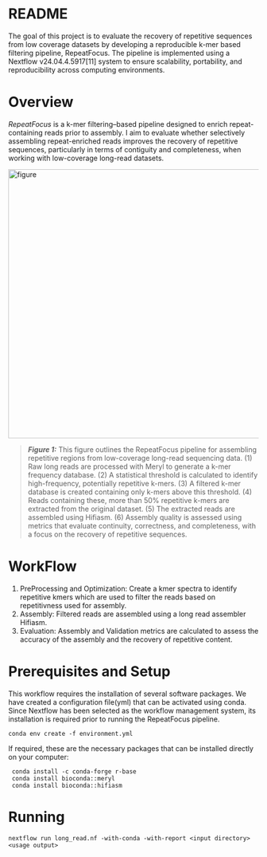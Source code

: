 # README

  The goal of this project is to evaluate the recovery of repetitive sequences from low coverage datasets by developing a reproducible k-mer based filtering pipeline, RepeatFocus. The pipeline is implemented using a Nextflow v24.04.4.5917[11] system to ensure scalability, portability, and reproducibility across computing environments.

# Overview 
*RepeatFocus* is a k-mer filtering–based pipeline designed to enrich repeat-containing reads prior to assembly. I aim to evaluate whether selectively assembling repeat-enriched reads improves the recovery of repetitive sequences, particularly in terms of contiguity and completeness, when working with low-coverage long-read datasets.

<img width="960" height="540" alt="figure" src="https://github.com/user-attachments/assets/7b8b14d4-bbb0-4c19-ac4f-36ebcf04e1ea" />

> ***Figure 1:*** This figure outlines the RepeatFocus pipeline for assembling repetitive regions from low-coverage long-read sequencing data. (1) Raw long reads are processed with Meryl to generate a k-mer frequency database. (2) A statistical threshold is calculated to identify high-frequency, potentially repetitive k-mers. (3) A filtered k-mer database is created containing only k-mers above this threshold. (4) Reads containing these, more than 50% repetitive k-mers are extracted from the original dataset. (5) The extracted reads are assembled using Hifiasm. (6) Assembly quality is assessed using metrics that evaluate continuity, correctness, and completeness, with a focus on the recovery of repetitive sequences.

# WorkFlow
1. PreProcessing and Optimization: Create a kmer spectra to identify repetitive kmers which are used to filter the reads based on repetitivness used for assembly.
2. Assembly: Filtered reads are assembled using a long read assembler Hifiasm.
3. Evaluation: Assembly and Validation metrics are calculated to assess the accuracy of the assembly and the recovery of repetitive content.

# Prerequisites and Setup
This workflow requires the installation of several software packages. We have created a configuration file(yml) that can be activated using conda. Since Nextflow has been selected as the workflow management system, its installation is required prior to running the RepeatFocus pipeline. 
```
conda env create -f environment.yml
```
If required, these are the necessary packages that can be installed directly on your computer:

```
 conda install -c conda-forge r-base
 conda install bioconda::meryl
 conda install bioconda::hifiasm
```

# Running
```
nextflow run long_read.nf -with-conda -with-report <input directory> <usage output>
```
